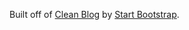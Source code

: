 Built off of [Clean Blog](http://startbootstrap.com/template-overviews/clean-blog/) by [Start Bootstrap](http://startbootstrap.com/).
